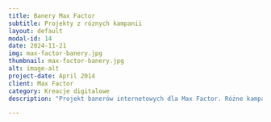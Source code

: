 ```yaml
---
title: Banery Max Factor
subtitle: Projekty z róznych kampanii
layout: default
modal-id: 14
date: 2024-11-21
img: max-factor-banery.jpg
thumbnail: max-factor-banery.jpg
alt: image-alt
project-date: April 2014
client: Max Factor
category: Kreacje digitalowe
description: "Projekt banerów internetowych dla Max Factor. Różne kampanie, na różne rynku. Na zdjęciu znajdują się tylko przykładowe banery. Projektowałam również dla innych marek, m.in.: Bourjois, Lancaster, Wella czy Rimmel."

---
```

